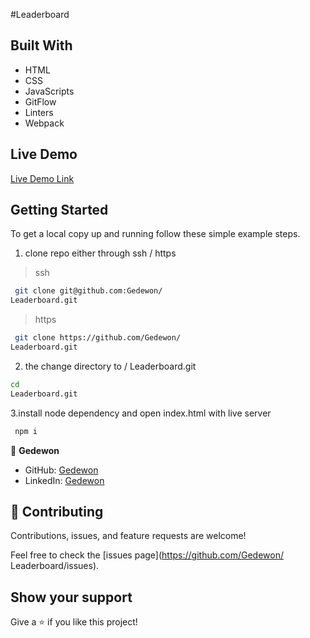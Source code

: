 #Leaderboard



## Built With

- HTML
- CSS
- JavaScripts
- GitFlow
- Linters
- Webpack

## Live Demo

[Live Demo Link]()

## Getting Started

To get a local copy up and running follow these simple example steps.

1.  clone repo either through ssh / https

> ssh

```sh
 git clone git@github.com:Gedewon/
Leaderboard.git
```

> https

```sh
 git clone https://github.com/Gedewon/
Leaderboard.git
```

2.  the change directory to /
Leaderboard.git

```sh
cd 
Leaderboard.git
```

3.install node dependency and open index.html with live server

```sh
 npm i
```

👤 **Gedewon**

- GitHub: [Gedewon](https://github.com/Gedewon)
- LinkedIn: [Gedewon](https://linkedin.com/in/gedewon)

## 🤝 Contributing

Contributions, issues, and feature requests are welcome!

Feel free to check the [issues page](https://github.com/Gedewon/
Leaderboard/issues).

## Show your support

Give a ⭐️ if you like this project!
